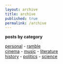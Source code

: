 ```yaml
---
layout: archive
title: archive
published: true
permalink: /archive
---
```

**posts by category**   

<a href="archive/personal">personal</a> - <a href="archive/ramble">ramble</a>   
<a href="archive/cinema">cinema</a> - <a href="archive/music">music</a> - <a href="archive/literature">literature</a>   
<a href="archive/history">history</a> - <a href="archive/politics">politics</a> - <a href="archive/science">science</a>
